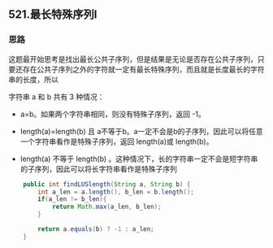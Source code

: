 ## 521.最长特殊序列Ⅰ

### 思路

这题最开始思考是找出最长公共子序列，但是结果是无论是否存在公共子序列，只要还存在公共子序列之外的字符就一定有最长特殊序列，而且就是长度最长的字符串的长度，所以

字符串 a 和 b 共有 3 种情况：

- a=b。如果两个字符串相同，则没有特殊子序列，返回 -1。


- length(a)=length(b) 且 a不等于b。a一定不会是b的子序列，因此可以将任意一个字符串看作是特殊子序列，返回 length(a)或 length(b)。
- length(a) 不等于 length(b) 。这种情况下，长的字符串一定不会是短字符串的子序列，因此可以将长字符串看作是特殊子序列


```java
    public int findLUSlength(String a, String b) {
        int a_len = a.length(), b_len = b.length();
        if(a_len != b_len){
            return Math.max(a_len, b_len);
        }

        return a.equals(b) ? -1 : a_len;
    }
```



